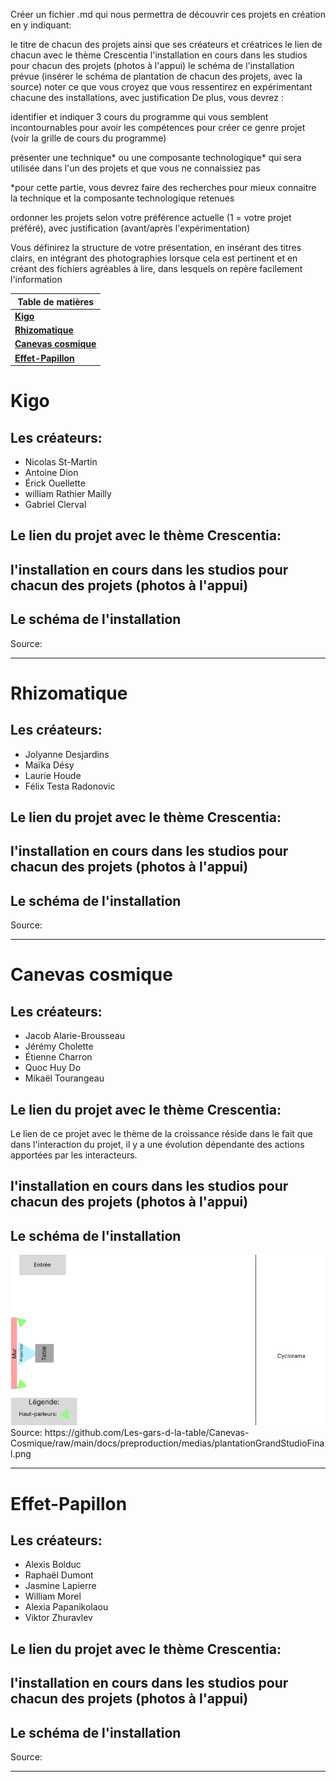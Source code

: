 Créer un fichier .md qui nous permettra de découvrir ces projets en création en y indiquant:

le titre de chacun des projets ainsi que ses créateurs et créatrices
le lien de chacun avec le thème Crescentia
l'installation en cours dans les studios pour chacun des projets (photos à l'appui)
le schéma de l'installation prévue (insérer le schéma de plantation de chacun des projets, avec la source)
noter ce que vous croyez que vous ressentirez en expérimentant chacune des installations, avec justification
De plus, vous devrez :

identifier et indiquer 3 cours du programme qui vous semblent incontournables pour avoir les compétences pour créer ce genre projet (voir la grille de cours du programme)

présenter une technique* ou une composante technologique* qui sera utilisée dans l'un des projets et que vous ne connaissiez pas

*pour cette partie, vous devrez faire des recherches pour mieux connaitre la technique et la composante technologique retenues

ordonner les projets selon votre préférence actuelle (1 = votre projet préféré), avec justification (avant/après l'expérimentation)

Vous définirez la structure de votre présentation, en insérant des titres clairs, en intégrant des photographies lorsque cela est pertinent et en créant des fichiers agréables à lire, dans lesquels on repère facilement l'information

| **Table de matières** |
|-----------------------|
| [**Kigo**](#kigo)        |
| [**Rhizomatique**](#rhizomatique) |
| [**Canevas cosmique**](#canevas-cosmique) |
| [**Effet-Papillon**](#effet-papillon) |

# Kigo
## Les créateurs:
* Nicolas St-Martin
* Antoine Dion
* Érick Ouellette
* william Rathier Mailly
* Gabriel Clerval
## Le lien du projet avec le thème Crescentia:
## l'installation en cours dans les studios pour chacun des projets (photos à l'appui)
## Le schéma de l'installation
Source:

***

# Rhizomatique
## Les créateurs:
* Jolyanne Desjardins
* Maïka Désy
* Laurie Houde
* Félix Testa Radonovic
## Le lien du projet avec le thème Crescentia:
## l'installation en cours dans les studios pour chacun des projets (photos à l'appui)
## Le schéma de l'installation
Source:

***

# Canevas cosmique
## Les créateurs:
* Jacob Alarie-Brousseau 
* Jérémy Cholette 
* Étienne Charron 
* Quoc Huy Do 
* Mikaël Tourangeau

## Le lien du projet avec le thème Crescentia:
Le lien de ce projet avec le thème de la croissance réside dans le fait que dans l'interaction du projet, il y a une évolution dépendante des actions apportées par les interacteurs.

## l'installation en cours dans les studios pour chacun des projets (photos à l'appui)

## Le schéma de l'installation
<img src="./media/Canevas_cosmique_schema_installation.png">
Source: https://github.com/Les-gars-d-la-table/Canevas-Cosmique/raw/main/docs/preproduction/medias/plantationGrandStudioFinal.png


***

# Effet-Papillon
## Les créateurs:
* Alexis Bolduc
* Raphaël Dumont
* Jasmine Lapierre
* William Morel
* Alexia Papanikolaou
* Viktor Zhuravlev
## Le lien du projet avec le thème Crescentia:
## l'installation en cours dans les studios pour chacun des projets (photos à l'appui)
## Le schéma de l'installation
Source:

***
